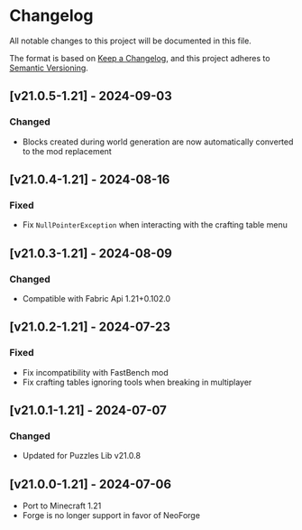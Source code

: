 # Changelog
All notable changes to this project will be documented in this file.

The format is based on [Keep a Changelog](https://keepachangelog.com/en/1.0.0/),
and this project adheres to [Semantic Versioning](https://semver.org/spec/v2.0.0.html).

## [v21.0.5-1.21] - 2024-09-03
### Changed
- Blocks created during world generation are now automatically converted to the mod replacement

## [v21.0.4-1.21] - 2024-08-16
### Fixed
- Fix `NullPointerException` when interacting with the crafting table menu

## [v21.0.3-1.21] - 2024-08-09
### Changed
- Compatible with Fabric Api 1.21+0.102.0

## [v21.0.2-1.21] - 2024-07-23
### Fixed
- Fix incompatibility with FastBench mod
- Fix crafting tables ignoring tools when breaking in multiplayer

## [v21.0.1-1.21] - 2024-07-07
### Changed
- Updated for Puzzles Lib v21.0.8

## [v21.0.0-1.21] - 2024-07-06
- Port to Minecraft 1.21
- Forge is no longer support in favor of NeoForge
